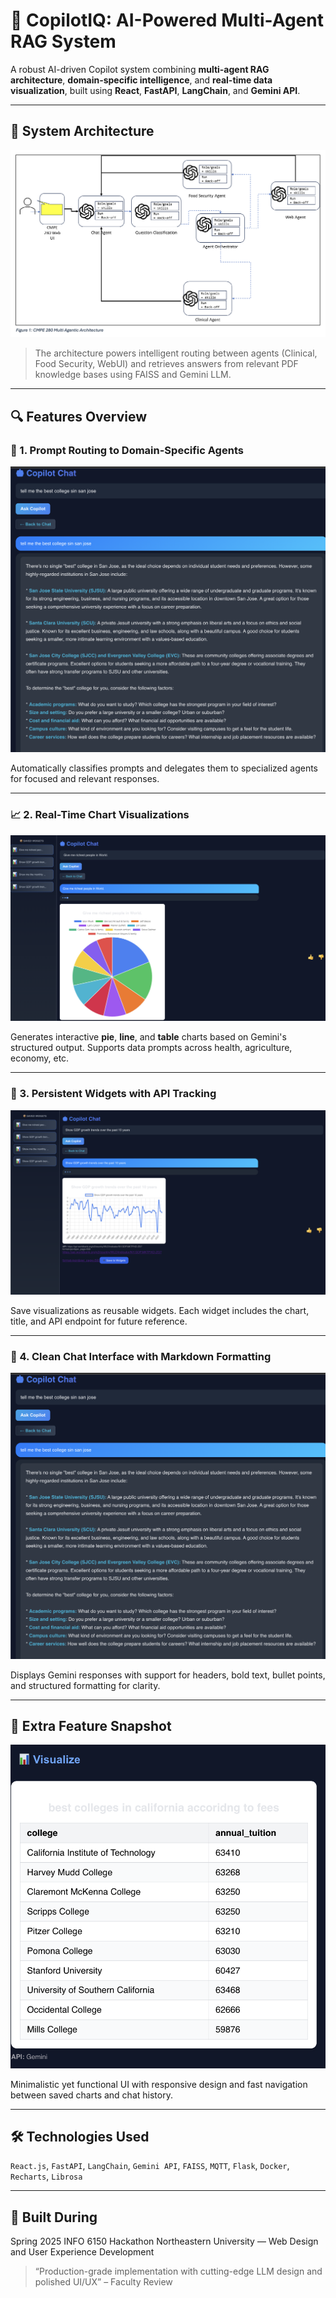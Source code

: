 # 🤖 CopilotIQ: AI-Powered Multi-Agent RAG System

A robust AI-driven Copilot system combining **multi-agent RAG architecture**, **domain-specific intelligence**, and **real-time data visualization**, built using **React**, **FastAPI**, **LangChain**, and **Gemini API**.

---

## 🧠 System Architecture

![RAG Architecture](images/rag-architecture.png)

> The architecture powers intelligent routing between agents (Clinical, Food Security, WebUI) and retrieves answers from relevant PDF knowledge bases using FAISS and Gemini LLM.

---

## 🔍 Features Overview

### 📌 1. Prompt Routing to Domain-Specific Agents

![Prompt Routing](images/prompt-routing.png)

Automatically classifies prompts and delegates them to specialized agents for focused and relevant responses.

---

### 📈 2. Real-Time Chart Visualizations

![Chart Visuals](images/chart-visuals.png)

Generates interactive **pie**, **line**, and **table** charts based on Gemini's structured output. Supports data prompts across health, agriculture, economy, etc.

---

### 💾 3. Persistent Widgets with API Tracking

![Widgets](images/widgets.png)

Save visualizations as reusable widgets. Each widget includes the chart, title, and API endpoint for future reference.

---

### 💬 4. Clean Chat Interface with Markdown Formatting

![Copilot Chat](images/copilot-chat.png)

Displays Gemini responses with support for headers, bold text, bullet points, and structured formatting for clarity.

---

## 🧪 Extra Feature Snapshot

![Single Widget Detail](images/widgets-single.png)

Minimalistic yet functional UI with responsive design and fast navigation between saved charts and chat history.

---

## 🛠️ Technologies Used

`React.js`, `FastAPI`, `LangChain`, `Gemini API`, `FAISS`, `MQTT`, `Flask`, `Docker`, `Recharts`, `Librosa`

---

## 🏁 Built During
Spring 2025 INFO 6150 Hackathon
Northeastern University — Web Design and User Experience Development

> “Production-grade implementation with cutting-edge LLM design and polished UI/UX” – Faculty Review
